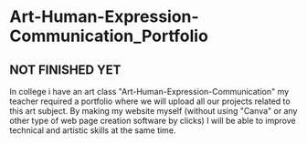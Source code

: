 # Art-Human-Expression-Communication_Portfolio

## NOT FINISHED YET

In college i have an art class "Art-Human-Expression-Communication" my teacher required a portfolio where we will upload all our projects related to this art subject.
By making my website myself (without using "Canva" or any other type of web page creation software by clicks) I will be able to improve technical and artistic skills at the same time.
